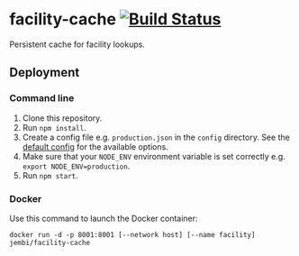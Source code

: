 # facility-cache [![Build Status](https://travis-ci.org/jembi/facility-cache.svg)](https://travis-ci.org/jembi/facility-cache)

Persistent cache for facility lookups.

## Deployment

### Command line

1. Clone this repository.
1. Run `npm install`.
1. Create a config file e.g. `production.json` in the `config` directory. See the [default config](https://github.com/jembi/facility-cache/blob/master/config/config.json) for the available options.
1. Make sure that your `NODE_ENV` environment variable is set correctly e.g. `export NODE_ENV=production`.
1. Run `npm start`.

### Docker

Use this command to launch the Docker container: 

`docker run -d -p 8001:8001 [--network host] [--name facility] jembi/facility-cache`
